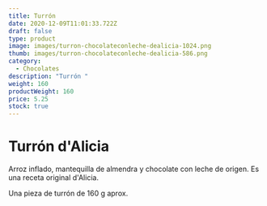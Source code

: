 ```yaml
---
title: Turrón
date: 2020-12-09T11:01:33.722Z
draft: false
type: product
image: images/turron-chocolateconleche-dealicia-1024.png
thumb: images/turron-chocolateconleche-dealicia-586.png
category:
  - Chocolates
description: "Turrón "
weight: 160
productWeight: 160
price: 5.25
stock: true
---
```

# Turrón d'Alicia

Arroz inflado, mantequilla de almendra y chocolate con leche de origen. Es una receta original d'Alicia. 

Una pieza de turrón de 160 g aprox.